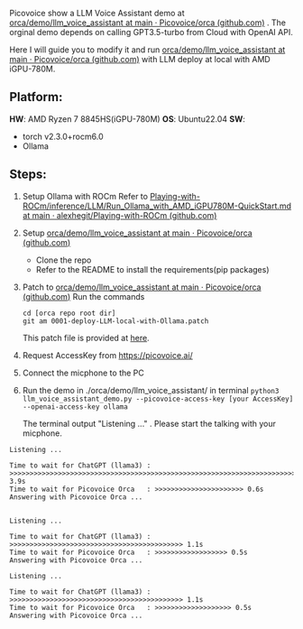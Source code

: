 
Picovoice show a LLM Voice Assistant demo at [orca/demo/llm_voice_assistant at main · Picovoice/orca (github.com)](https://github.com/Picovoice/orca/tree/main/demo/llm_voice_assistant) . The orginal demo depends on calling GPT3.5-turbo from Cloud with OpenAI API. 

Here I will guide you to modify it and run [orca/demo/llm_voice_assistant at main · Picovoice/orca (github.com)](https://github.com/Picovoice/orca/tree/main/demo/llm_voice_assistant) with LLM deploy at local with AMD iGPU-780M.

## Platform:
**HW**: AMD Ryzen 7 8845HS(iGPU-780M)
**OS**: Ubuntu22.04
**SW**: 
- torch v2.3.0+rocm6.0
- Ollama
## Steps:
1. Setup Ollama with ROCm
	 Refer to [Playing-with-ROCm/inference/LLM/Run_Ollama_with_AMD_iGPU780M-QuickStart.md at main · alexhegit/Playing-with-ROCm (github.com)](https://github.com/alexhegit/Playing-with-ROCm/blob/main/inference/LLM/Run_Ollama_with_AMD_iGPU780M-QuickStart.md) 

2. Setup  [orca/demo/llm_voice_assistant at main · Picovoice/orca (github.com)](https://github.com/Picovoice/orca/tree/main/demo/llm_voice_assistant) 
	- Clone the repo
	- Refer to the README to install the requirements(pip packages)

3. Patch to  [orca/demo/llm_voice_assistant at main · Picovoice/orca (github.com)](https://github.com/Picovoice/orca/tree/main/demo/llm_voice_assistant) 
   Run the commands
	 ```
	 cd [orca repo root dir]
	 git am 0001-deploy-LLM-local-with-Ollama.patch
	 ```
   This patch file is provided at [here](https://github.com/alexhegit/Playing-with-ROCm/blob/main/inference/LLM/LLM_Voice_Assistant/0001-deploy-LLM-local-with-Ollama.patch).

4. Request AccessKey from https://picovoice.ai/ 

5. Connect the micphone to the PC

6.  Run the demo in ./orca/demo/llm_voice_assistant/ in terminal
	`python3 llm_voice_assistant_demo.py --picovoice-access-key [your AccessKey] --openai-access-key ollama` 
	
	The terminal output "Listening ..." . Please start the talking with your micphone. 


```
Listening ...

Time to wait for ChatGPT (llama3) : >>>>>>>>>>>>>>>>>>>>>>>>>>>>>>>>>>>>>>>>>>>>>>>>>>>>>>>>>>>>>>>>>>>>>>>>>>>>>>>>>>>>>>>>>>>>>>>>>>>>>>>>>>>>>>>>>>>>>>>>>>>>>>>>>>>>>>>>>>>>>>>>>>>>>>>>>>>>> 3.9s
Time to wait for Picovoice Orca   : >>>>>>>>>>>>>>>>>>>>>> 0.6s
Answering with Picovoice Orca ...


Listening ...

Time to wait for ChatGPT (llama3) : >>>>>>>>>>>>>>>>>>>>>>>>>>>>>>>>>>>>>>>>>>> 1.1s
Time to wait for Picovoice Orca   : >>>>>>>>>>>>>>>>>> 0.5s
Answering with Picovoice Orca ...

Listening ...

Time to wait for ChatGPT (llama3) : >>>>>>>>>>>>>>>>>>>>>>>>>>>>>>>>>>>>>>>>>>> 1.1s
Time to wait for Picovoice Orca   : >>>>>>>>>>>>>>>>>>> 0.5s
Answering with Picovoice Orca ...
```

